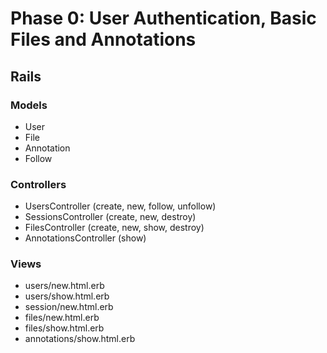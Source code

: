 # Phase 0: User Authentication, Basic Files and Annotations

## Rails
### Models
* User
* File
* Annotation
* Follow

### Controllers
* UsersController (create, new, follow, unfollow)
* SessionsController (create, new, destroy)
* FilesController (create, new, show, destroy)
* AnnotationsController (show)

### Views
* users/new.html.erb
* users/show.html.erb
* session/new.html.erb
* files/new.html.erb
* files/show.html.erb
* annotations/show.html.erb
